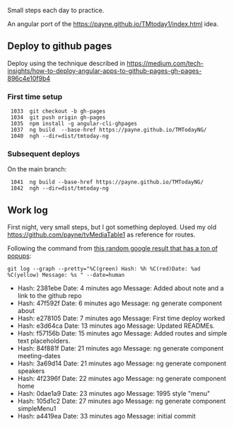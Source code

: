 
Small steps each day to practice.

An angular port of the https://payne.github.io/TMtoday1/index.html idea.

## Deploy to github pages
Deploy using the technique described in https://medium.com/tech-insights/how-to-deploy-angular-apps-to-github-pages-gh-pages-896c4e10f9b4

### First time setup
```
 1033  git checkout -b gh-pages
 1034  git push origin gh-pages
 1035  npm install -g angular-cli-ghpages
 1037  ng build  --base-href https://payne.github.io/TMTodayNG/
 1040  ngh --dir=dist/tmtoday-ng
```

### Subsequent deploys
On the main branch:
```
 1041  ng build --base-href https://payne.github.io/TMTodayNG/
 1042  ngh --dir=dist/tmtoday-ng
```

## Work log

First night, very small steps, but I got something deployed.
Used my old https://github.com/payne/tvMediaTable1 as reference for routes.

Following the command from [this random google result that has a ton of popups](https://www.scaler.com/topics/git/git-log-one-line/):

```base
git log --graph --pretty="%C(green) Hash: %h %C(red)Date: %ad %C(yellow) Message: %s " --date=human
```


*  Hash: 2381ebe Date: 4 minutes ago  Message: Added about note and a link to the github repo 
*  Hash: 47f592f Date: 6 minutes ago  Message: ng generate component about 
*  Hash: e278105 Date: 7 minutes ago  Message: First time deploy worked 
*  Hash: e3d64ca Date: 13 minutes ago  Message: Updated READMEs. 
*  Hash: f57156b Date: 15 minutes ago  Message: Added routes and simple text placeholders. 
*  Hash: 84f881f Date: 21 minutes ago  Message: ng generate component meeting-dates 
*  Hash: 3a69d14 Date: 21 minutes ago  Message: ng generate component speakers 
*  Hash: 4f2396f Date: 22 minutes ago  Message: ng generate component home 
*  Hash: 0dae1a9 Date: 23 minutes ago  Message: 1995 style "menu" 
*  Hash: 105d1c2 Date: 27 minutes ago  Message: ng generate component simpleMenu1 
*  Hash: a4419ea Date: 33 minutes ago  Message: initial commit 
